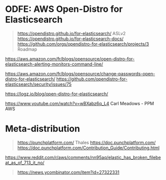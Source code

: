 # ODFE: AWS Open-Distro for Elasticsearch
> https://opendistro.github.io/for-elasticsearch/ ASLv2
  > https://opendistro.github.io/for-elasticsearch-docs/
  > https://github.com/orgs/opendistro-for-elasticsearch/projects/3 Roadmap

https://aws.amazon.com/fr/blogs/opensource/open-distro-for-elasticsearch-alerting-monitors-command-line/

https://aws.amazon.com/fr/blogs/opensource/change-passwords-open-distro-for-elasticsearch/
https://github.com/opendistro-for-elasticsearch/security/issues/75

https://logz.io/blog/open-distro-for-elasticsearch/

https://www.youtube.com/watch?v=wBXabz6q_L4 Carl Meadows - PPM AWS

# Meta-distribution
> https://punchplatform.com/ Thales
  > https://doc.punchplatform.com/
  > https://doc.punchplatform.com/Contribution_Guide/Contributing.html

https://www.reddit.com/r/aws/comments/nn95aq/elastic_has_broken_filebeat_as_of_713_it_no/
> https://news.ycombinator.com/item?id=27322331

